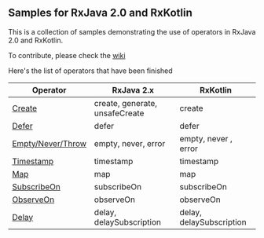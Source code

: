 ## Samples for RxJava 2.0 and RxKotlin

This is a collection of samples demonstrating the use of operators in RxJava 2.0 and RxKotlin.

To contribute, please check the [wiki](https://github.com/moldedbits/rx_operators/wiki)

Here's the list of operators that have been finished

| Operator | RxJava 2.x | RxKotlin |
|----------|------------|----------|
| [Create][1] | create, generate, unsafeCreate | create |
| [Defer][2] | defer | defer |
| [Empty/Never/Throw][3] | empty, never, error | empty, never , error |
| [Timestamp][4] | timestamp | timestamp
| [Map][5] | map | map
| [SubscribeOn][6] | subscribeOn | subscribeOn
| [ObserveOn][7] | observeOn | observeOn
| [Delay][8] | delay, delaySubscription | delay, delaySubscription

[1]: http://reactivex.io/documentation/operators/create.html
[2]: http://reactivex.io/documentation/operators/defer.html
[3]: http://reactivex.io/documentation/operators/empty-never-throw.html
[4]: http://reactivex.io/documentation/operators/timestamp.html
[5]: http://reactivex.io/documentation/operators/map.html
[6]: http://reactivex.io/documentation/operators/subscribeon.html
[7]: http://reactivex.io/documentation/operators/observeon.html
[8]: http://reactivex.io/documentation/operators/delay.html
